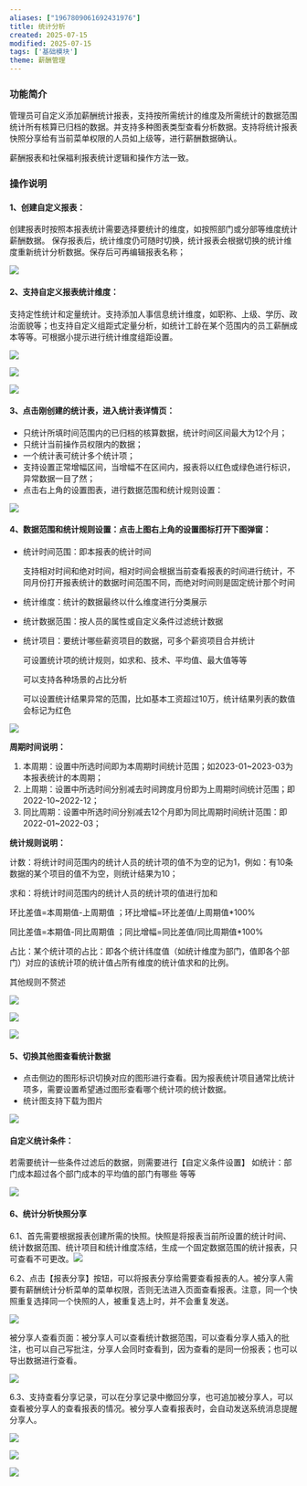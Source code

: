 ```yaml
---
aliases: ["1967809061692431976"]
title: 统计分析
created: 2025-07-15
modified: 2025-07-15
tags: ['基础模块']
theme: 薪酬管理
---
```


### 功能简介

管理员可自定义添加薪酬统计报表，支持按所需统计的维度及所需统计的数据范围统计所有核算已归档的数据。并支持多种图表类型查看分析数据。支持将统计报表快照分享给有当前菜单权限的人员如上级等，进行薪酬数据确认。

薪酬报表和社保福利报表统计逻辑和操作方法一致。

### 操作说明

#### 1、创建自定义报表：

创建报表时按照本报表统计需要选择要统计的维度，如按照部门或分部等维度统计薪酬数据。 保存报表后，统计维度仍可随时切换，统计报表会根据切换的统计维度重新统计分析数据。保存后可再编辑报表名称；

![](d71f7176c06b43dde4aa719c92b35351.jpg)

#### 2、支持自定义报表统计维度：

支持定性统计和定量统计。支持添加人事信息统计维度，如职称、上级、学历、政治面貌等；也支持自定义组距式定量分析，如统计工龄在某个范围内的员工薪酬成本等等。可根据小提示进行统计维度组距设置。

![](7cea539891e127dfc2b331eb011ee41d.jpg)

![](b5def4f98fffec0f5d602dc5904c00a6.jpg)

![](a5a79888c44f55144e651e6c26f14dca.jpg)

#### 3、点击刚创建的统计表，进入统计表详情页：

- 只统计所填时间范围内的已归档的核算数据，统计时间区间最大为12个月；
- 只统计当前操作员权限内的数据；
- 一个统计表可统计多个统计项；
- 支持设置正常增幅区间，当增幅不在区间内，报表将以红色或绿色进行标识，异常数据一目了然；
- 点击右上角的设置图表，进行数据范围和统计规则设置：

![](2e29af1a26596d2f76a4bc0ca581d589.jpg)

#### 4、数据范围和统计规则设置：点击上图右上角的设置图标打开下图弹窗：

- 统计时间范围：即本报表的统计时间

  支持相对时间和绝对时间，相对时间会根据当前查看报表的时间进行统计，不同月份打开报表统计的数据时间范围不同，而绝对时间则是固定统计那个时间

- 统计维度：统计的数据最终以什么维度进行分类展示
- 统计数据范围：按人员的属性或自定义条件过滤统计数据
- 统计项目：要统计哪些薪资项目的数据，可多个薪资项目合并统计

  可设置统计项的统计规则，如求和、技术、平均值、最大值等等

  可以支持各种场景的占比分析

  可以设置统计结果异常的范围，比如基本工资超过10万，统计结果列表的数值会标记为红色

![](b5142e57aca95df17bcd2f0d5be74702.jpg)

**周期时间说明：**

1. 本周期：设置中所选时间即为本周期时间统计范围；如2023-01~2023-03为本报表统计的本周期；
2. 上周期：设置中所选时间分别减去时间跨度月份即为上周期时间统计范围；即2022-10~2022-12；
3. 同比周期：设置中所选时间分别减去12个月即为同比周期时间统计范围：即2022-01~2022-03；

**统计规则说明：**

计数：将统计时间范围内的统计人员的统计项的值不为空的记为1，例如：有10条数据的某个项目的值不为空，则统计结果为10；

求和：将统计时间范围内的统计人员的统计项的值进行加和

环比差值=本周期值-上周期值 ；环比增幅=环比差值/上周期值\*100%

同比差值=本期值-同比周期值 ；同比增幅=同比差值/同比周期值\*100%

占比：某个统计项的占比：即各个统计纬度值（如统计维度为部门，值即各个部门）对应的该统计项的统计值占所有维度的统计值求和的比例。

其他规则不赘述

![](8d33ee4d2da0cec5b9a685bbeb1a1e45.jpg)

![](04ebcef87c791d5b2601d2a804b6d5fc.jpg)

![](a19bbec53c6d9f1d0de230ff38d811ec.jpg)

#### 5、切换其他图查看统计数据

- 点击侧边的图形标识切换对应的图形进行查看。因为报表统计项目通常比统计项多，需要设置希望通过图形查看哪个统计项的统计数据。
- 统计图支持下载为图片

![](c8ca9ec2734788f5bacf3601a8b6ac31.jpg)

####

#### 自定义统计条件：

若需要统计一些条件过滤后的数据，则需要进行【自定义条件设置】 如统计：部门成本超过各个部门成本的平均值的部门有哪些 等等

![](9610b72afd438e18316286bf1de61929.jpg)

#### 6、统计分析快照分享

6.1、首先需要根据报表创建所需的快照。快照是将报表当前所设置的统计时间、统计数据范围、统计项目和统计维度冻结，生成一个固定数据范围的统计报表，只可查看不可更改。![](02fbf57f83f2443a8300d967c60c3f2a.jpg)

6.2、点击【报表分享】按钮，可以将报表分享给需要查看报表的人。被分享人需要有薪酬统计分析菜单的菜单权限，否则无法进入页面查看报表。注意，同一个快照重复选择同一个快照的人，被重复选上时，并不会重复发送。

![](84f8cea2ae23492b3e1d9ce08bbd8e0f.jpg)

被分享人查看页面：被分享人可以查看统计数据范围，可以查看分享人插入的批注，也可以自己写批注，分享人会同时查看到，因为查看的是同一份报表；也可以导出数据进行查看。

![](f0585377e10e75e4ce02f9e15fd679f6.jpg)

6.3、支持查看分享记录，可以在分享记录中撤回分享，也可追加被分享人，可以查看被分享人的查看报表的情况。被分享人查看报表时，会自动发送系统消息提醒分享人。

![](25492a62f8363da981ee484896f4bef0.jpg)

![](f281754a650d51bf83eb23d2fdcc89af.jpg)

![](6dcf1209a41e5177601ae1524a90a1c4.jpg)